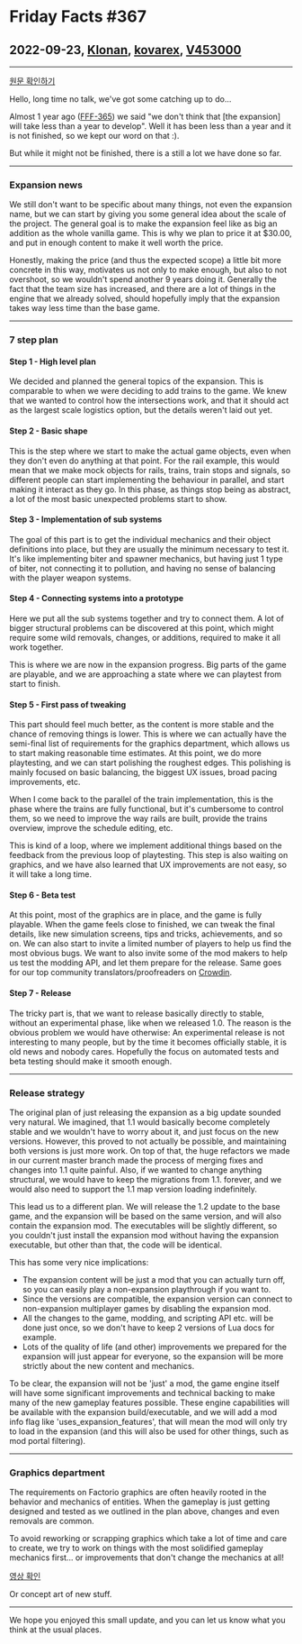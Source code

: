 # Friday Facts #367

## 2022-09-23, [Klonan](https://factorio.com/blog/author/Klonan), [kovarex](https://factorio.com/blog/author/kovarex), [V453000](https://factorio.com/blog/author/V453000)

---

[원문 확인하기](https://factorio.com/blog/post/fff-367)

Hello, long time no talk, we've got some catching up to do...

Almost 1 year ago ([FFF-365](./365.md)) we said "we don't think that [the expansion] will take less than a year to develop". Well it has been less than a year and it is not finished, so we kept our word on that :).

But while it might not be finished, there is a still a lot we have done so far.

---

### Expansion news
We still don't want to be specific about many things, not even the expansion name, but we can start by giving you some general idea about the scale of the project. The general goal is to make the expansion feel like as big an addition as the whole vanilla game. This is why we plan to price it at $30.00, and put in enough content to make it well worth the price.

Honestly, making the price (and thus the expected scope) a little bit more concrete in this way, motivates us not only to make enough, but also to not overshoot, so we wouldn't spend another 9 years doing it. Generally the fact that the team size has increased, and there are a lot of things in the engine that we already solved, should hopefully imply that the expansion takes way less time than the base game.

---

### 7 step plan
#### Step 1 - High level plan
We decided and planned the general topics of the expansion. This is comparable to when we were deciding to add trains to the game. We knew that we wanted to control how the intersections work, and that it should act as the largest scale logistics option, but the details weren't laid out yet.

#### Step 2 - Basic shape
This is the step where we start to make the actual game objects, even when they don't even do anything at that point. For the rail example, this would mean that we make mock objects for rails, trains, train stops and signals, so different people can start implementing the behaviour in parallel, and start making it interact as they go. In this phase, as things stop being as abstract, a lot of the most basic unexpected problems start to show.

#### Step 3 - Implementation of sub systems
The goal of this part is to get the individual mechanics and their object definitions into place, but they are usually the minimum necessary to test it. It's like implementing biter and spawner mechanics, but having just 1 type of biter, not connecting it to pollution, and having no sense of balancing with the player weapon systems.

#### Step 4 - Connecting systems into a prototype
Here we put all the sub systems together and try to connect them. A lot of bigger structural problems can be discovered at this point, which might require some wild removals, changes, or additions, required to make it all work together.

This is where we are now in the expansion progress. Big parts of the game are playable, and we are approaching a state where we can playtest from start to finish.

#### Step 5 - First pass of tweaking
This part should feel much better, as the content is more stable and the chance of removing things is lower. This is where we can actually have the semi-final list of requirements for the graphics department, which allows us to start making reasonable time estimates. At this point, we do more playtesting, and we can start polishing the roughest edges. This polishing is mainly focused on basic balancing, the biggest UX issues, broad pacing improvements, etc.

When I come back to the parallel of the train implementation, this is the phase where the trains are fully functional, but it's cumbersome to control them, so we need to improve the way rails are built, provide the trains overview, improve the schedule editing, etc.

This is kind of a loop, where we implement additional things based on the feedback from the previous loop of playtesting. This step is also waiting on graphics, and we have also learned that UX improvements are not easy, so it will take a long time.

#### Step 6 - Beta test
At this point, most of the graphics are in place, and the game is fully playable. When the game feels close to finished, we can tweak the final details, like new simulation screens, tips and tricks, achievements, and so on. We can also start to invite a limited number of players to help us find the most obvious bugs. We want to also invite some of the mod makers to help us test the modding API, and let them prepare for the release. Same goes for our top community translators/proofreaders on [Crowdin](https://crowdin.com/project/factorio).

#### Step 7 - Release
The tricky part is, that we want to release basically directly to stable, without an experimental phase, like when we released 1.0. The reason is the obvious problem we would have otherwise: An experimental release is not interesting to many people, but by the time it becomes officially stable, it is old news and nobody cares. Hopefully the focus on automated tests and beta testing should make it smooth enough.

---

### Release strategy
The original plan of just releasing the expansion as a big update sounded very natural. We imagined, that 1.1 would basically become completely stable and we wouldn't have to worry about it, and just focus on the new versions. However, this proved to not actually be possible, and maintaining both versions is just more work. On top of that, the huge refactors we made in our current master branch made the process of merging fixes and changes into 1.1 quite painful. Also, if we wanted to change anything structural, we would have to keep the migrations from 1.1. forever, and we would also need to support the 1.1 map version loading indefinitely.

This lead us to a different plan. We will release the 1.2 update to the base game, and the expansion will be based on the same version, and will also contain the expansion mod. The executables will be slightly different, so you couldn't just install the expansion mod without having the expansion executable, but other than that, the code will be identical.

This has some very nice implications:

* The expansion content will be just a mod that you can actually turn off, so you can easily play a non-expansion playthrough if you want to.
* Since the versions are compatible, the expansion version can connect to non-expansion multiplayer games by disabling the expansion mod.
* All the changes to the game, modding, and scripting API etc. will be done just once, so we don't have to keep 2 versions of Lua docs for example.
* Lots of the quality of life (and other) improvements we prepared for the expansion will just appear for everyone, so the expansion will be more strictly about the new content and mechanics.

To be clear, the expansion will not be 'just' a mod, the game engine itself will have some significant improvements and technical backing to make many of the new gameplay features possible. These engine capabilities will be available with the expansion build/executable, and we will add a mod info flag like 'uses_expansion_features', that will mean the mod will only try to load in the expansion (and this will also be used for other things, such as mod portal filtering).

---

### Graphics department
The requirements on Factorio graphics are often heavily rooted in the behavior and mechanics of entities. When the gameplay is just getting designed and tested as we outlined in the plan above, changes and even removals are common.

To avoid reworking or scrapping graphics which take a lot of time and care to create, we try to work on things with the most solidified gameplay mechanics first... or improvements that don't change the mechanics at all!

[영상 확인](https://cdn.factorio.com/assets/img/blog/fff-367-biter-decay.mp4)

Or concept art of new stuff.

[](./Img/fff-367-concept-art.png)

---

We hope you enjoyed this small update, and you can let us know what you think at the usual places.
